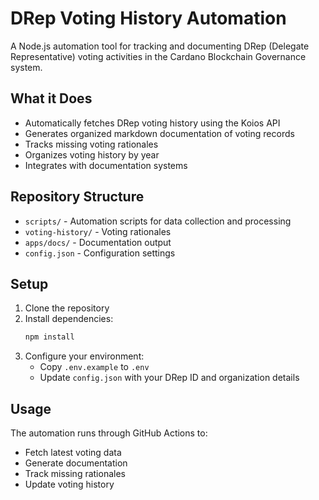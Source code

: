# DRep Voting History Automation

A Node.js automation tool for tracking and documenting DRep (Delegate Representative) voting activities in the Cardano Blockchain Governance system.

## What it Does

- Automatically fetches DRep voting history using the Koios API
- Generates organized markdown documentation of voting records
- Tracks missing voting rationales
- Organizes voting history by year
- Integrates with documentation systems

## Repository Structure

- `scripts/` - Automation scripts for data collection and processing
- `voting-history/` - Voting rationales
- `apps/docs/` - Documentation output
- `config.json` - Configuration settings

## Setup

1. Clone the repository
2. Install dependencies:
   ```bash
   npm install
   ```
3. Configure your environment:
   - Copy `.env.example` to `.env`
   - Update `config.json` with your DRep ID and organization details

## Usage

The automation runs through GitHub Actions to:
- Fetch latest voting data
- Generate documentation
- Track missing rationales
- Update voting history



